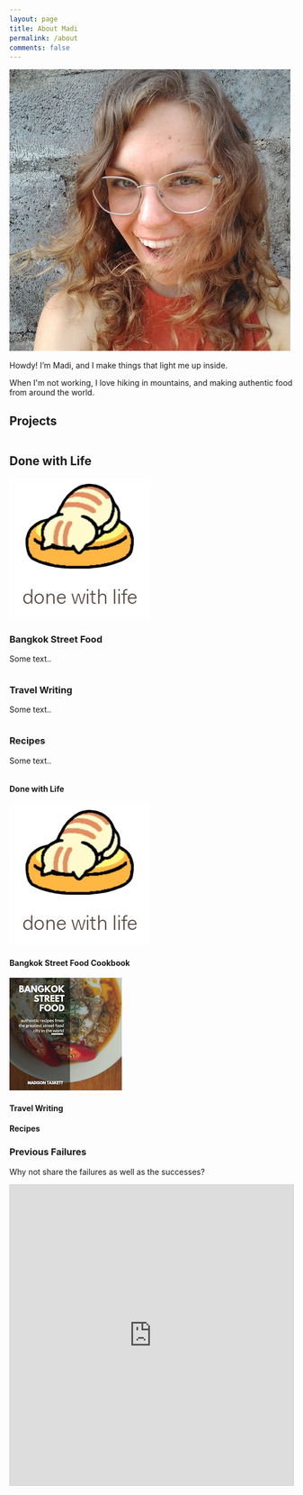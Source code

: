 ```yaml
---
layout: page
title: About Madi
permalink: /about
comments: false
---
```


<img class ="about_img" src="assets/images/about/happy_madi.jpg" alt="Madi Taskett">


Howdy! I’m Madi, and I make things that light me up inside. 

When I'm not working, I love hiking in mountains, and making authentic food from around the world.

## Projects

<div class="row">
  <div class="column">
    <h2>Done with Life</h2>
    <img class =".project_img" src="assets/images/about/done_with_life.png" alt="Done with Life">
  </div>
  <div class="column">
    <h3>Bangkok Street Food</h3>
    <p>Some text..</p>
  </div>
</div>
<div class="row">
  <div class="column">
    <h3>Travel Writing</h3>
    <p>Some text..</p>
  </div>
  <div class="column">
    <h3>Recipes</h3>
    <p>Some text..</p>
  </div>
</div>

#### Done with Life

<img class =".project_img" src="assets/images/about/done_with_life.png" alt="Done with Life">

#### Bangkok Street Food Cookbook

<img class =".project_img" src="assets/images/about/3.jpg" alt="Done with Life">

#### Travel Writing

#### Recipes

### Previous Failures
Why not share the failures as well as the successes?

<iframe class="airtable-embed" src="https://airtable.com/embed/shrFKW4GHZUW1dkES?backgroundColor=cyan&viewControls=on" frameborder="0" onmousewheel="" width="100%" height="533" style="background: transparent; border: 1px solid #ccc;"></iframe>